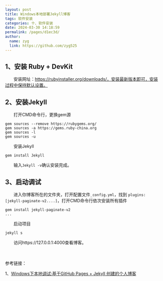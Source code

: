 ```yaml
---
layout: post
title: Windows本地部署Jekyll博客
tags: 软件安装
categories: 十、软件安装
date: 2024-03-30 14:18:59
permalink: /pages/d1ec3d/
author: 
  name: zyg
  link: https://github.com/zyg525
---
```




## 1、安装 Ruby + DevKit

　　安装网址：https://rubyinstaller.org/downloads/，安装最新版本即可，安装过程中保持默认设置。

## 2、安装Jekyll

　　打开CMD命令行，更换gem源

```shell
gem sources --remove https://rubygems.org/
gem sources -a https://gems.ruby-china.org
gem sources -l
gem sources -u
```

　　安装Jekyll

```shell
gem install Jekyll
```

　　输入`Jekyll -v`确认安装完成。

## 3、启动调试

　　进入你博客所在的文件夹，打开配置文件`_config.yml`，找到  `plugins: [jekyll-paginate-v2....]`，打开CMD命令行依次安装所有插件

```shell
gem install jekyll-paginate-v2
...
```

　　启动项目

```
jekyll s
```

　　访问https://127.0.0.1:4000查看博客。

　

参考链接：

1、[Windows下本地调试:基于GitHub Pages + Jekyll 创建的个人博客](https://destinyenvoy.github.io/2020/01/16/Windows%E4%B8%8B%E6%9C%AC%E5%9C%B0%E8%B0%83%E8%AF%95%E5%8D%9A%E5%AE%A2/)
